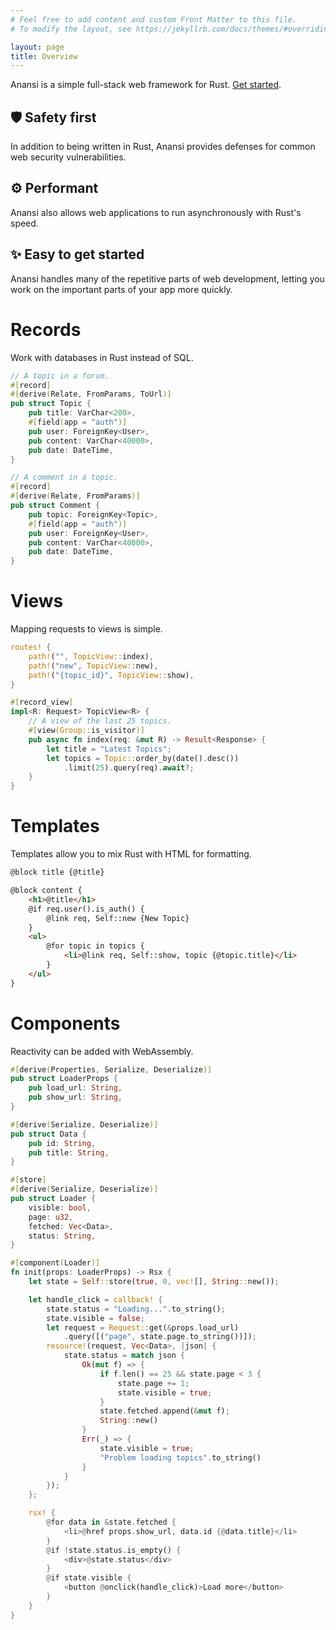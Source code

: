```yaml
---
# Feel free to add content and custom Front Matter to this file.
# To modify the layout, see https://jekyllrb.com/docs/themes/#overriding-theme-defaults

layout: page
title: Overview
---
```


Anansi is a simple full-stack web framework for Rust. [Get started](/anansi/start).

🛡️ Safety first
---------------

In addition to being written in Rust, Anansi provides defenses for common web security vulnerabilities.

⚙️  Performant
-------------

Anansi also allows web applications to run asynchronously with Rust's speed.

✨ Easy to get started
----------------------

Anansi handles many of the repetitive parts of web development, letting you work on the important parts of your app more quickly.

Records
=======

Work with databases in Rust instead of SQL.

```rust
// A topic in a forum.
#[record]
#[derive(Relate, FromParams, ToUrl)]
pub struct Topic {
    pub title: VarChar<200>,
    #[field(app = "auth")]
    pub user: ForeignKey<User>,
    pub content: VarChar<40000>,
    pub date: DateTime,
}

// A comment in a topic.
#[record]
#[derive(Relate, FromParams)]
pub struct Comment {
    pub topic: ForeignKey<Topic>,
    #[field(app = "auth")]
    pub user: ForeignKey<User>,
    pub content: VarChar<40000>,
    pub date: DateTime,
}
```

Views
=====

Mapping requests to views is simple.

```rust
routes! {
    path!("", TopicView::index),
    path!("new", TopicView::new),
    path!("{topic_id}", TopicView::show),
}
```

```rust
#[record_view]
impl<R: Request> TopicView<R> {
    // A view of the last 25 topics.
    #[view(Group::is_visitor)]
    pub async fn index(req: &mut R) -> Result<Response> {
        let title = "Latest Topics";
        let topics = Topic::order_by(date().desc())
    	    .limit(25).query(req).await?;
    }
}
```

Templates
=========

Templates allow you to mix Rust with HTML for formatting.

```html
@block title {@title}

@block content {
    <h1>@title</h1>
    @if req.user().is_auth() {
        @link req, Self::new {New Topic}
    }
    <ul>
        @for topic in topics {
    	    <li>@link req, Self::show, topic {@topic.title}</li>
        }
    </ul>
}
```

Components
==========

Reactivity can be added with WebAssembly.

```rust
#[derive(Properties, Serialize, Deserialize)]
pub struct LoaderProps {
    pub load_url: String,
    pub show_url: String,
}

#[derive(Serialize, Deserialize)]
pub struct Data {
    pub id: String,
    pub title: String,
}

#[store]
#[derive(Serialize, Deserialize)]
pub struct Loader {
    visible: bool,
    page: u32,
    fetched: Vec<Data>,
    status: String,
}

#[component(Loader)]
fn init(props: LoaderProps) -> Rsx {
    let state = Self::store(true, 0, vec![], String::new());

    let handle_click = callback! {
        state.status = "Loading...".to_string();
        state.visible = false;
        let request = Request::get(&props.load_url)
            .query([("page", state.page.to_string())]);
        resource!(request, Vec<Data>, |json| {
            state.status = match json {
                Ok(mut f) => {
                    if f.len() == 25 && state.page < 3 {
                        state.page += 1;
                        state.visible = true;
                    }
                    state.fetched.append(&mut f);
                    String::new()
                }
                Err(_) => {
                    state.visible = true;
                    "Problem loading topics".to_string()
                }
            }
        });
    };

    rsx! {
        @for data in &state.fetched {
            <li>@href props.show_url, data.id {@data.title}</li>
        }
        @if !state.status.is_empty() {
            <div>@state.status</div>
        }
        @if state.visible {
            <button @onclick(handle_click)>Load more</button>
        }
    }
}
```
